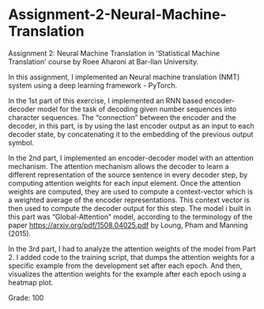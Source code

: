 # Assignment-2-Neural-Machine-Translation
Assignment 2: Neural Machine Translation in 'Statistical Machine Translation' course by Roee Aharoni at Bar-Ilan University.

In this assignment, I implemented an Neural machine translation (NMT) system using a deep learning framework - PyTorch.

In the 1st part of this exercise, I implemented an RNN based encoder-decoder model for the task of decoding given number sequences into character sequences.
The “connection” between the encoder and the decoder, in this part, is by using the last encoder output as an input to each decoder state, by concatenating it to the embedding of the previous output symbol.

In the 2nd part, I implemented an encoder-decoder model with an attention mechanism. The attention mechanism allows the decoder to learn a different representation of the source sentence in every decoder step, by computing attention weights for each input element. Once the attention weights are computed, they are used to compute a context-vector which is a weighted average of the encoder representations. This context vector is then used to compute the decoder output for this step.
The model i built in this part was “Global-Attention” model, according to the terminology of the paper https://arxiv.org/pdf/1508.04025.pdf by Loung, Pham and Manning (2015).

In the 3rd part, I had to analyze the attention weights of the model from Part 2. I added code to the training script, that dumps the attention weights for a specific example from the development set after each epoch. And then, visualizes the attention weights for the example after each epoch using a heatmap plot.

Grade: 100
